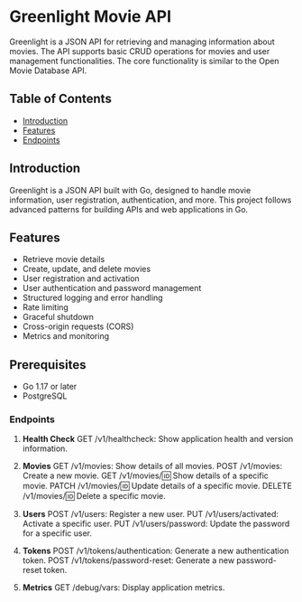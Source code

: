 # Greenlight Movie API

Greenlight is a JSON API for retrieving and managing information about movies. The API supports basic CRUD operations for movies and user management functionalities. The core functionality is similar to the Open Movie Database API.

## Table of Contents

- [Introduction](#introduction)
- [Features](#features)
- [Endpoints](#endpoints)

## Introduction

Greenlight is a JSON API built with Go, designed to handle movie information, user registration, authentication, and more. This project follows advanced patterns for building APIs and web applications in Go.

## Features

- Retrieve movie details
- Create, update, and delete movies
- User registration and activation
- User authentication and password management
- Structured logging and error handling
- Rate limiting
- Graceful shutdown
- Cross-origin requests (CORS)
- Metrics and monitoring

## Prerequisites

- Go 1.17 or later
- PostgreSQL

### Endpoints

1. **Health Check**
    GET /v1/healthcheck: Show application health and version information.

2. **Movies**
    GET /v1/movies: Show details of all movies.
    POST /v1/movies: Create a new movie.
    GET /v1/movies/:id: Show details of a specific movie.
    PATCH /v1/movies/:id: Update details of a specific movie.
    DELETE /v1/movies/:id: Delete a specific movie.

3. **Users**
    POST /v1/users: Register a new user.
    PUT /v1/users/activated: Activate a specific user.
    PUT /v1/users/password: Update the password for a specific user.

4. **Tokens**
    POST /v1/tokens/authentication: Generate a new authentication token.
    POST /v1/tokens/password-reset: Generate a new password-reset token.

5. **Metrics**
    GET /debug/vars: Display application metrics.